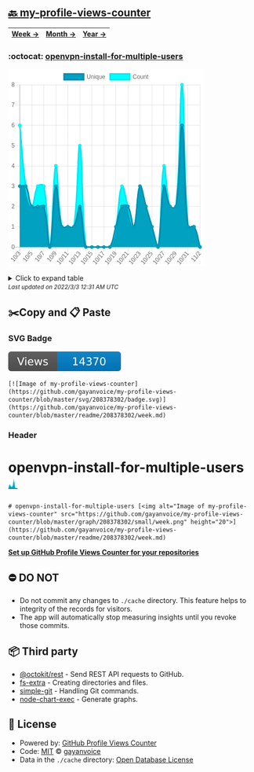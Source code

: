 ## [🔙 my-profile-views-counter](https://github.com/gayanvoice/my-profile-views-counter)
| [**Week →**](https://github.com/gayanvoice/my-profile-views-counter/blob/master/readme/208378302/week.md) | [**Month →**](https://github.com/gayanvoice/my-profile-views-counter/blob/master/readme/208378302/month.md) | [**Year →**](https://github.com/gayanvoice/my-profile-views-counter/blob/master/readme/208378302/year.md) |
| ---- | ---- | ----- |
### :octocat: [openvpn-install-for-multiple-users](https://github.com/gayanvoice/openvpn-install-for-multiple-users)
![Image of my-profile-views-counter](https://github.com/gayanvoice/my-profile-views-counter/blob/master/graph/208378302/large/month.png)

<details>
	<summary>Click to expand table</summary>
	<h2>:calendar: Month Page Views Table</h2>
<table>
	<tr>
		<th>
			Last Updated
		</th>
		<th>
			Unique
		</th>
		<th>
			Count
		</th>
	</tr>
	<tr>
		<td>
			<code>2022/3/3</code>
		</td>
		<td>
			<code>0</code>
		</td>
		<td>
			<code>0</code>
		</td>
	</tr>
	<tr>
		<td>
			<code>2022/3/2</code>
		</td>
		<td>
			<code>13</code>
		</td>
		<td>
			<code>25</code>
		</td>
	</tr>
	<tr>
		<td>
			<code>2022/3/1</code>
		</td>
		<td>
			<code>17</code>
		</td>
		<td>
			<code>75</code>
		</td>
	</tr>
	<tr>
		<td>
			<code>2022/2/28</code>
		</td>
		<td>
			<code>14</code>
		</td>
		<td>
			<code>41</code>
		</td>
	</tr>
	<tr>
		<td>
			<code>2022/2/27</code>
		</td>
		<td>
			<code>7</code>
		</td>
		<td>
			<code>16</code>
		</td>
	</tr>
	<tr>
		<td>
			<code>2022/2/26</code>
		</td>
		<td>
			<code>9</code>
		</td>
		<td>
			<code>16</code>
		</td>
	</tr>
	<tr>
		<td>
			<code>2022/2/25</code>
		</td>
		<td>
			<code>6</code>
		</td>
		<td>
			<code>8</code>
		</td>
	</tr>
	<tr>
		<td>
			<code>2022/2/24</code>
		</td>
		<td>
			<code>9</code>
		</td>
		<td>
			<code>38</code>
		</td>
	</tr>
	<tr>
		<td>
			<code>2022/2/23</code>
		</td>
		<td>
			<code>10</code>
		</td>
		<td>
			<code>27</code>
		</td>
	</tr>
	<tr>
		<td>
			<code>2022/2/22</code>
		</td>
		<td>
			<code>12</code>
		</td>
		<td>
			<code>13</code>
		</td>
	</tr>
	<tr>
		<td>
			<code>2022/2/21</code>
		</td>
		<td>
			<code>12</code>
		</td>
		<td>
			<code>21</code>
		</td>
	</tr>
	<tr>
		<td>
			<code>2022/2/20</code>
		</td>
		<td>
			<code>6</code>
		</td>
		<td>
			<code>8</code>
		</td>
	</tr>
	<tr>
		<td>
			<code>2022/2/19</code>
		</td>
		<td>
			<code>7</code>
		</td>
		<td>
			<code>8</code>
		</td>
	</tr>
	<tr>
		<td>
			<code>2022/2/18</code>
		</td>
		<td>
			<code>7</code>
		</td>
		<td>
			<code>14</code>
		</td>
	</tr>
	<tr>
		<td>
			<code>2022/2/17</code>
		</td>
		<td>
			<code>4</code>
		</td>
		<td>
			<code>7</code>
		</td>
	</tr>
	<tr>
		<td>
			<code>2022/2/16</code>
		</td>
		<td>
			<code>4</code>
		</td>
		<td>
			<code>5</code>
		</td>
	</tr>
	<tr>
		<td>
			<code>2022/2/15</code>
		</td>
		<td>
			<code>5</code>
		</td>
		<td>
			<code>5</code>
		</td>
	</tr>
	<tr>
		<td>
			<code>2022/2/14</code>
		</td>
		<td>
			<code>8</code>
		</td>
		<td>
			<code>24</code>
		</td>
	</tr>
	<tr>
		<td>
			<code>2022/2/13</code>
		</td>
		<td>
			<code>8</code>
		</td>
		<td>
			<code>15</code>
		</td>
	</tr>
	<tr>
		<td>
			<code>2022/2/12</code>
		</td>
		<td>
			<code>7</code>
		</td>
		<td>
			<code>10</code>
		</td>
	</tr>
	<tr>
		<td>
			<code>2022/2/11</code>
		</td>
		<td>
			<code>7</code>
		</td>
		<td>
			<code>9</code>
		</td>
	</tr>
	<tr>
		<td>
			<code>2022/2/10</code>
		</td>
		<td>
			<code>3</code>
		</td>
		<td>
			<code>4</code>
		</td>
	</tr>
	<tr>
		<td>
			<code>2022/2/9</code>
		</td>
		<td>
			<code>5</code>
		</td>
		<td>
			<code>6</code>
		</td>
	</tr>
	<tr>
		<td>
			<code>2022/2/8</code>
		</td>
		<td>
			<code>7</code>
		</td>
		<td>
			<code>8</code>
		</td>
	</tr>
	<tr>
		<td>
			<code>2022/2/7</code>
		</td>
		<td>
			<code>2</code>
		</td>
		<td>
			<code>4</code>
		</td>
	</tr>
	<tr>
		<td>
			<code>2022/2/6</code>
		</td>
		<td>
			<code>8</code>
		</td>
		<td>
			<code>12</code>
		</td>
	</tr>
	<tr>
		<td>
			<code>2022/2/5</code>
		</td>
		<td>
			<code>6</code>
		</td>
		<td>
			<code>11</code>
		</td>
	</tr>
	<tr>
		<td>
			<code>2022/2/4</code>
		</td>
		<td>
			<code>7</code>
		</td>
		<td>
			<code>21</code>
		</td>
	</tr>
	<tr>
		<td>
			<code>2022/2/3</code>
		</td>
		<td>
			<code>15</code>
		</td>
		<td>
			<code>27</code>
		</td>
	</tr>
	<tr>
		<td>
			<code>2022/2/2</code>
		</td>
		<td>
			<code>7</code>
		</td>
		<td>
			<code>11</code>
		</td>
	</tr>
	<tr>
		<td>
			<code>2022/2/1</code>
		</td>
		<td>
			<code>1</code>
		</td>
		<td>
			<code>1</code>
		</td>
	</tr>
</table>

</details>
<small><i>Last updated on 2022/3/3 12:31 AM UTC</i></small>

## ✂️Copy and 📋 Paste
### SVG Badge
[![Image of my-profile-views-counter](https://github.com/gayanvoice/my-profile-views-counter/blob/master/svg/208378302/badge.svg)](https://github.com/gayanvoice/my-profile-views-counter/blob/master/readme/208378302/week.md)
```readme
[![Image of my-profile-views-counter](https://github.com/gayanvoice/my-profile-views-counter/blob/master/svg/208378302/badge.svg)](https://github.com/gayanvoice/my-profile-views-counter/blob/master/readme/208378302/week.md)
```
### Header
# openvpn-install-for-multiple-users [<img alt="Image of my-profile-views-counter" src="https://github.com/gayanvoice/my-profile-views-counter/blob/master/graph/208378302/small/week.png" height="20">](https://github.com/gayanvoice/my-profile-views-counter/blob/master/readme/208378302/week.md)
```readme
# openvpn-install-for-multiple-users [<img alt="Image of my-profile-views-counter" src="https://github.com/gayanvoice/my-profile-views-counter/blob/master/graph/208378302/small/week.png" height="20">](https://github.com/gayanvoice/my-profile-views-counter/blob/master/readme/208378302/week.md)
```
[**Set up GitHub Profile Views Counter for your repositories**](https://github.com/gayanvoice/github-profile-views-counter)
## ⛔ DO NOT
- Do not commit any changes to `./cache` directory. This feature helps to integrity of the records for visitors.
- The app will automatically stop measuring insights until you revoke those commits.
## 📦 Third party

- [@octokit/rest](https://www.npmjs.com/package/@octokit/rest) - Send REST API requests to GitHub.
- [fs-extra](https://www.npmjs.com/package/fs-extra) - Creating directories and files.
- [simple-git](https://www.npmjs.com/package/simple-git) - Handling Git commands.
- [node-chart-exec](https://www.npmjs.com/package/node-chart-exec) - Generate graphs.
## 📄 License
- Powered by: [GitHub Profile Views Counter](https://github.com/gayanvoice/github-profile-views-counter)
- Code: [MIT](./LICENSE) © [gayanvoice](https://github.com/gayanvoice/github-profile-views-counter)
- Data in the `./cache` directory: [Open Database License](https://opendatacommons.org/licenses/odbl/1-0/)